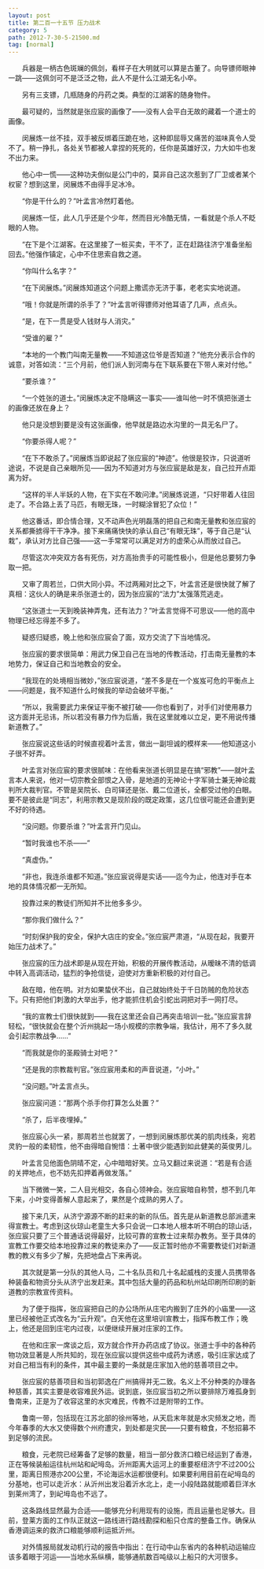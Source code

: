 ```yaml
---
layout: post
title: 第二百一十五节 压力战术
category: 5
path: 2012-7-30-5-21500.md
tag: [normal]
---
```


　　兵器是一柄古色斑斓的佩剑，看样子在大明就可以算是古董了。向导镖师眼神一跳——这佩剑可不是泛泛之物，此人不是什么江湖无名小卒。

　　另有三支镖，几瓶随身的丹药之类。典型的江湖客的随身物件。

　　最可疑的，当然就是张应宸的画像了——没有人会平白无故的藏着一个道士的画像。

　　闵展炼一丝不挂，双手被反绑着压跪在地，这种即屈辱又痛苦的滋味真令人受不了。稍一挣扎，各处关节都被人拿捏的死死的，任你是英雄好汉，力大如牛也发不出力来。

　　他心中一慌——这种功夫倒似是公门中的，莫非自己这次惹到了厂卫或者某个权宦？想到这里，闵展炼不由得手足冰冷。

　　“你是干什么的？”叶孟言冷然盯着他。

　　闵展炼一怔，此人几乎还是个少年，然而目光冷酷无情，一看就是个杀人不眨眼的人物。

　　“在下是个江湖客。在这里接了一桩买卖，干不了，正在赶路往济宁准备坐船回去。”他强作镇定，心中不住思索自救之道。

　　“你叫什么名字？”

　　“在下闵展炼。”闵展炼知道这个问题上撒谎亦无济于事，老老实实地说道。

　　“哦！你就是所谓的杀手了？”叶孟言听得镖师对他耳语了几声，点点头。

　　“是，在下一贯是受人钱财与人消灾。”

　　“受谁的雇？”

　　“本地的一个教门叫南无量教——不知道这位爷是否知道？”他充分表示合作的诚意，对答如流：“三个月前，他们派人到河南与在下联系要在下带人来对付他。”

　　“要杀谁？”

　　“一个姓张的道士。”闵展炼决定不隐瞒这一事实——谁叫他一时不慎把张道士的画像还放在身上？

　　他只是没想到要是没有这张画像，他早就是路边水沟里的一具无名尸了。

　　“你要杀得人呢？”

　　“在下不敢杀了。”闵展炼当即说起了张应宸的“神迹”。他很是狡诈，只说道听途说，不说是自己亲眼所见——因为不知道对方与张应宸是敌是友，自己拉开点距离为好。

　　“这样的半人半妖的人物，在下实在不敢问津。”闵展炼说道，“只好带着人往回走了。不合路上丢了马匹，有眼无珠，一时糊涂冒犯了众位！”

　　他这番话，即合情合理，又不动声色光明磊落的把自己和南无量教和张应宸的关系都撕掳得干干净净。接下来痛痛快快的承认自己“有眼无珠”，等于自己是“认栽”，承认对方比自己强——这一手常常可以满足对方的虚荣心从而放过自己。

　　尽管这次冲突双方各有死伤，对方高抬贵手的可能性极小，但是他总要努力争取一把。

　　又审了周若兰，口供大同小异。不过两厢对比之下，叶孟言还是很快就了解了真相：这伙人的确是来杀张道士的，因为张应宸的“法力”太强落荒逃走。

　　“这张道士一天到晚装神弄鬼，还有法力？”叶孟言觉得不可思议——他的高中物理已经忘得差不多了。

　　疑惑归疑惑，晚上他和张应宸会了面，双方交流了下当地情况。

　　张应宸的要求很简单：用武力保卫自己在当地的传教活动，打击南无量教的本地势力，保证自己和当地教会的安全。

　　“我现在的处境相当微妙，”张应宸说道，“差不多是在一个岌岌可危的平衡点上——问题是，我不知道什么时候我的举动会破坏平衡。”

　　“所以，我需要武力来保证平衡不被打破——你也看到了，对手们对使用暴力这方面并无忌讳，所以若没有暴力作为后盾，我在这里就难以立足，更不用说传播新道教了。”

　　张应宸说这些话的时候直视着叶孟言，做出一副坦诚的模样来——他知道这小子很不好弄。

　　叶孟言对张应宸的要求很腻味：在他看来张道长明显是在搞“邪教”——就叶孟言本人来说，他对一切宗教全部恨之入骨，是地道的无神论十字军骑士兼无神论裁判所大裁判官。不管是吴院长、白司铎还是张、戴二位道长，全都受过他的白眼。要不是彼此是“同志”，利用宗教又是现阶段的既定政策，这几位很可能还会遭到更不好的待遇。

　　“没问题。你要杀谁？”叶孟言开门见山。

　　“暂时我谁也不杀——”

　　“真虚伪。”

　　“非也，我连杀谁都不知道。”张应宸说得是实话——迄今为止，他连对手在本地的具体情况都一无所知。

　　投靠过来的教徒们所知并不比他多多少。

　　“那你我们做什么？”

　　“时刻保护我的安全，保护大店庄的安全。”张应宸严肃道，“从现在起，我要开始压力战术了。”

　　张应宸的压力战术即是从现在开始，积极的开展传教活动，从暧昧不清的低调中转入高调活动，猛烈的争抢信徒，迫使对方重新积极的对付自己。

　　敌在暗，他在明。对方如果蛰伏不出，自己就始终处于千日防贼的危险状态下。只有把他们刺激的大举出手，他才能抓住机会引蛇出洞把对手一网打尽。

　　“我的宣教士们很快就到——我在这里还会自己再突击培训一批。”张应宸言辞轻松，“很快就会在整个沂州挑起一场小规模的宗教争端，我估计，用不了多久就会引起宗教战争……”

　　“而我就是你的圣殿骑士对吧？”

　　“还是我的宗教裁判官。”张应宸用柔和的声音说道，“小叶。”

　　“没问题。”叶孟言点头。

　　张应宸问道：“那两个杀手你打算怎么处置？”

　　“杀了，后半夜埋掉。”

　　张应宸心头一紧，那周若兰也就罢了，一想到闵展炼那优美的肌肉线条，宛若灵豹一般的柔韧性，他不由得暗自惋惜：土著中很少能遇到如此健美的英俊男儿。

　　叶孟言见他面色阴晴不定，心中暗暗好笑。立马又翻过来说道：“若是有合适的关押地点，也不妨先扣押着再做发落。”

　　当下微微一笑，二人目光相交，各自心领神会。张应宸暗自称赞，想不到几年下来，小叶变得善解人意起来了，果然是个成熟的男人了。

　　接下来几天，从济宁源源不断的赶来的新的队伍。首先是从新道教总部派遣来得宣教士。考虑到这伙琼山老童生大多只会说一口本地人根本听不明白的琼山话，张应宸只要了三个普通话说得最好，比较可靠的宣教士过来帮办教务。至于具体的宣教工作要交给本地投靠过来的教徒来办了——反正暂时他亦不需要教徒们对新道教的教义有多少了解，先把地盘占下来再说。

　　其次就是第一分队的其他人马，二十名队员和几十名起威栈的支援人员携带各种装备和物资分头从济宁出发赶来。其中包括大量的药品和杭州站印刷所印刷的新道教的宗教宣传资料。

　　为了便于指挥，张应宸把自己的办公场所从庄宅内搬到了庄外的小庙里——这里已经被他正式改名为“云升观”。白天他在这里培训宣教士，指挥布教工作；晚上，他还是回到庄宅内过夜，以便继续开展对庄家的工作。

　　在他和庄家一席谈之后，双方就合作开办药店成了协议。张道士手中的各种药物功效显著是人所共知的，现在张应宸以提供这些中成药为诱惑，吸引庄家达成了对自己相当有利的条件，其中最主要的一条就是庄家加入他的慈善项目之中。

　　张应宸的慈善项目和当初郭逸在广州搞得并无二致。名义上不分种类的办理各种慈善，其实主要是收容难民外运。说到底，张应宸当初之所以要排除万难孤身到鲁南来，正是为了收容这里的水灾难民，传教不过是附带的工作。

　　鲁南一带，包括现在江苏北部的徐州等地，从天启末年就是水灾频发之地，而今年春季的大水又使得数个州府遭灾，到处都是灾民——只要有粮食，不愁招募不到足够的流民。

　　粮食，元老院已经筹备了足够的数量，相当一部分救济口粮已经运到了香港，正在等候装船运往杭州站和屺坶岛。沂州距离大运河上的重要枢纽济宁不过200公里，距离日照港亦200公里，不论海运水运都很便利。如果要利用目前在屺坶岛的分基地，也可以走沂水：从沂州出发沿着沂水北上，走一小段陆路就能顺着巨洋水到莱州湾了，到屺坶岛也不远了。

　　这条路线显然最为合适——能够充分利用现有的设施，而且运量也足够大。目前，登莱方面的工作队正就这一路线进行路线勘探和船只仓库的整备工作。确保从香港调运来的救济口粮能够顺利运抵沂州。

　　对外情报局就发动机行动的报告中指出：在行动中山东省内的各种机动运输应该多着眼于河运——当地水系纵横，能够通航数百吨级以上船只的大河很多。
